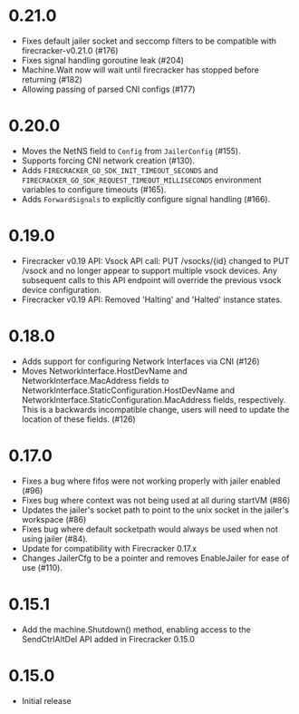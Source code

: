 # 0.21.0
* Fixes default jailer socket and seccomp filters to be compatible with firecracker-v0.21.0 (#176)
* Fixes signal handling goroutine leak (#204)
* Machine.Wait now will wait until firecracker has stopped before returning (#182)
* Allowing passing of parsed CNI configs (#177)

# 0.20.0
* Moves the NetNS field to `Config` from `JailerConfig` (#155).
* Supports forcing CNI network creation (#130).
* Adds `FIRECRACKER_GO_SDK_INIT_TIMEOUT_SECONDS` and `FIRECRACKER_GO_SDK_REQUEST_TIMEOUT_MILLISECONDS` environment variables to configure timeouts (#165).
* Adds `ForwardSignals` to explicitly configure signal handling (#166).

# 0.19.0
* Firecracker v0.19 API: Vsock API call: PUT /vsocks/{id} changed to PUT /vsock and no longer
  appear to support multiple vsock devices. Any subsequent calls to this API
  endpoint will override the previous vsock device configuration.
* Firecracker v0.19 API: Removed 'Halting' and 'Halted' instance states.

# 0.18.0
* Adds support for configuring Network Interfaces via CNI (#126)
* Moves NetworkInterface.HostDevName and NetworkInterface.MacAddress fields to
  NetworkInterface.StaticConfiguration.HostDevName and NetworkInterface.StaticConfiguration.MacAddress
  fields, respectively. This is a backwards incompatible change, users will need
  to update the location of these fields. (#126)

# 0.17.0

* Fixes a bug where fifos were not working properly with jailer enabled (#96)
* Fixes bug where context was not being used at all during startVM (#86)
* Updates the jailer's socket path to point to the unix socket in the jailer's workspace (#86)
* Fixes bug where default socketpath would always be used when not using jailer (#84).
* Update for compatibility with Firecracker 0.17.x
* Changes JailerCfg to be a pointer and removes EnableJailer for ease of use (#110).

# 0.15.1

* Add the machine.Shutdown() method, enabling access to the SendCtrlAltDel API
  added in Firecracker 0.15.0

# 0.15.0

* Initial release
